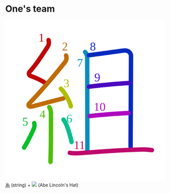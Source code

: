 # One's team
![7d44](Kanji/kanji-colorize/7d44.svg)
[糸](Kanji/kanji-dict/糸.md) (string) + ![](http://www.kanjidamage.com/assets/radsmall/abelincolnshat-706e2660377e796fd1d676c534e83b7cc34925f3b8bfddb71e8341476a69de83.jpg) (Abe Lincoln's Hat)